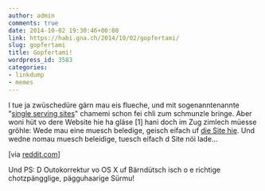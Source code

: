 ```yaml
---
author: admin
comments: true
date: 2014-10-02 19:30:46+00:00
link: https://habi.gna.ch/2014/10/02/gopfertami/
slug: gopfertami
title: Gopfertami!
wordpress_id: 3583
categories:
- linkdump
- memes
---
```


I tue ja zwüschedüre gärn mau eis flueche, und mit sogenanntenannte "[single serving sites](https://delicious.com/habi/singleservingwebsite)" chamemi schon fei chli zum schmunzle bringe.
Aber woni hüt vo dere Website hie ha gläse [1] hani doch im Zug zimlech müesse gröhle: Wede mau eine muesch beledige, geisch eifach uf [die Site hie](http://figgdi.kthxbye.ch).
Und wedne nomau muesch beleidige, tuesch eifach d Site nöi lade...

[via [reddit.com](http://www.reddit.com/r/bern/comments/2i33fx/hanech_da_mau_öppis_baschtlet_f5_für_nöii_wörtr/)]

Und PS: D Outokorrektur vo OS X uf Bärndütsch isch o e richtige chotzpängglige, pägguhaarige Sürmu!
